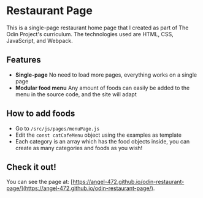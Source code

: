 # Restaurant Page

This is a single-page restaurant home page that I created as part of The Odin Project's curriculum. The technologies used are HTML, CSS, JavaScript, and Webpack.

## Features

- **Single-page** No need to load more pages, everything works on a single page
- **Modular food menu** Any amount of foods can easily be added to the menu in the source code, and the site will adapt

## How to add foods

- Go to `/src/js/pages/menuPage.js`
- Edit the `const catCafeMenu` object using the examples as template
- Each category is an array which has the food objects inside, you can create as many categories and foods as you wish!

## Check it out!

You can see the page at: [https://angel-472.github.io/odin-restaurant-page/](https://angel-472.github.io/odin-restaurant-page/).
